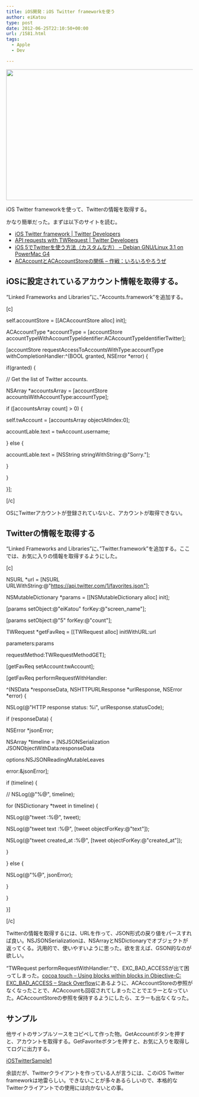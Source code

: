 ```yaml
---
title: iOS開発：iOS Twitter frameworkを使う
author: eiKatou
type: post
date: 2012-06-25T22:10:50+00:00
url: /1581.html
tags:
  - Apple
  - Dev

---
```

[<img src="http://eikatou.net/blog/wp-content/uploads/2012/06/20120626a.png" alt="" title="20120626a" width="509" height="352" class="alignnone size-full wp-image-1584" srcset="/uploads/2012/06/20120626a.png 509w, /uploads/2012/06/20120626a-300x207.png 300w, /uploads/2012/06/20120626a-433x300.png 433w" sizes="(max-width: 509px) 100vw, 509px" />][1]
  
iOS Twitter frameworkを使って、Twitterの情報を取得する。

かなり簡単だった。まずは以下のサイトを読む。

  * [iOS Twitter framework | Twitter Developers][2]
  * [API requests with TWRequest | Twitter Developers][3]
  * [iOS 5でTwitterを使う方法（カスタムな方） &#8211; Debian GNU/Linux 3.1 on PowerMac G4][4]
  * [ACAccountとACAccountStoreの関係 &#8211; 作戦：いろいろやろうぜ][5]

<!--more-->

## iOSに設定されているアカウント情報を取得する。

&#8220;Linked Frameworks and Libraries&#8221;に、&#8221;Accounts.framework&#8221;を追加する。
  
[c]
  
self.accountStore = [[ACAccountStore alloc] init];
  
ACAccountType *accountType = [accountStore accountTypeWithAccountTypeIdentifier:ACAccountTypeIdentifierTwitter];

[accountStore requestAccessToAccountsWithType:accountType withCompletionHandler:^(BOOL granted, NSError *error) {
      
if(granted) {
          
// Get the list of Twitter accounts.
          
NSArray *accountsArray = [accountStore accountsWithAccountType:accountType];

if ([accountsArray count] > 0) {
              
self.twAccount = [accountsArray objectAtIndex:0];
              
accountLable.text = twAccount.username;
          
} else {
              
accountLable.text = [NSString stringWithString:@"Sorry."];
          
}
      
}
  
}];
  
[/c] 

OSにTwitterアカウントが登録されていないと、アカウントが取得できない。

## Twitterの情報を取得する

&#8220;Linked Frameworks and Libraries&#8221;に、&#8221;Twitter.framework&#8221;を追加する。ここでは、お気に入りの情報を取得するようにした。
  
[c]
  
NSURL *url = [NSURL URLWithString:@"https://api.twitter.com/1/favorites.json"];

NSMutableDictionary *params = [[NSMutableDictionary alloc] init];
  
[params setObject:@"eiKatou" forKey:@"screen_name"];
  
[params setObject:@"5" forKey:@"count"];

TWRequest *getFavReq = [[TWRequest alloc] initWithURL:url
                                             
parameters:params
                                          
requestMethod:TWRequestMethodGET];
  
[getFavReq setAccount:twAccount];

[getFavReq performRequestWithHandler:
   
^(NSData \*responseData, NSHTTPURLResponse \*urlResponse, NSError *error) {
       
NSLog(@"HTTP response status: %i", urlResponse.statusCode);

if (responseData) {
           
NSError *jsonError;
           
NSArray *timeline = [NSJSONSerialization JSONObjectWithData:responseData
                                                               
options:NSJSONReadingMutableLeaves
                                                                 
error:&jsonError];
           
if (timeline) {
  
// NSLog(@"%@", timeline);
               
for (NSDictionary *tweet in timeline) {
                   
NSLog(@"tweet :%@", tweet);
                   
NSLog(@"tweet text :%@", [tweet objectForKey:@"text"]);
                   
NSLog(@"tweet created\_at :%@", [tweet objectForKey:@"created\_at"]);

}

} else {
               
NSLog(@"%@", jsonError);
           
}
       
}
  
}]
  
[/c] 

Twitterの情報を取得するには、URLを作って、JSON形式の戻り値をパースすれば良い。NSJSONSerializationは、NSArrayとNSDictionaryでオブジェクトが返ってくる。汎用的で、使いやすいように思った。欲を言えば、GSON的なのが欲しい。

&#8220;TWRequest performRequestWithHandler:&#8221;で、EXC\_BAD\_ACCESSが出て困ってしまった。[cocoa touch &#8211; Using blocks within blocks in Objective-C: EXC\_BAD\_ACCESS &#8211; Stack Overflow][6]にあるように、ACAccountStoreの参照がなくなったことで、ACAccountも回収されてしまったことでエラーとなっていた。ACAccountStoreの参照を保持するようにしたら、エラーも出なくなった。

## サンプル

他サイトのサンプルソースをコピペして作った物。GetAccountボタンを押すと、アカウントを取得する。GetFavoriteボタンを押すと、お気に入りを取得してログに出力する。
  
[iOSTwitterSample1][7]

余談だが、Twitterクライアントを作っている人が言うには、このiOS Twitter frameworkは地雷らしい。できないことが多々あるらしいので、本格的なTwitterクライアントでの使用には向かないとの事。

 [1]: http://eikatou.net/blog/wp-content/uploads/2012/06/20120626a.png
 [2]: https://dev.twitter.com/docs/ios
 [3]: https://dev.twitter.com/docs/ios/making-api-requests-twrequest
 [4]: http://d.hatena.ne.jp/paraches/20111205
 [5]: http://d.hatena.ne.jp/kykomi/20120418/1334751506
 [6]: http://stackoverflow.com/questions/8662156/using-blocks-within-blocks-in-objective-c-exc-bad-access
 [7]: http://eikatou.net/blog/wp-content/uploads/2012/06/iOSTwitterSample1.zip
